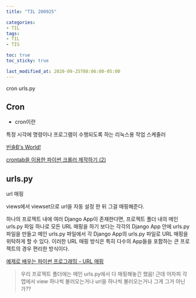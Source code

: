 ```yaml
---
title: "TIL 200925"

categories:
- TIL
tags:
- TIL
- TIS

toc: true
toc_sticky: true

last_modified_at: 2020-09-25T08:06:00-05:00
---
```

cron urls.py

## Cron

* cron이란

특정 시각에 명령이나 프로그램이 수행되도록 하는 리눅스용 작업 스케줄러

[빈솔B's World!](http://blog.daum.net/binsolb/11365692)

[crontab을 이용한 파이썬 크롤러 제작하기 (2)](https://asphalt93.tistory.com/11)

## urls.py

url 매핑

views에서 viewset으로 url을 자동 설정 한 뒤 그걸 매핑해준다.

하나의 프로젝트 내에 여러 Django App이 존재한다면, 
프로젝트 폴더 내의 메인 urls.py 파일 하나로 모든 URL 매핑을 하기 보다는 
각각의 Django App 안에 urls.py 파일을 만들고 메인 urls.py 파일에서 
각 Django App의 urls.py 파일로 URL 매핑을 위탁하게 할 수 있다. 
이러한 URL 매핑 방식은 특히 다수의 App들을 포함하는 큰 프로젝트의 경우 편리한 방식이다.

[예제로 배우는 파이썬 프로그래밍 - URL 매핑](http://pythonstudy.xyz/python/article/311-URL-%EB%A7%A4%ED%95%91)

> 우리 프로젝트 폴더에는 메인 urls.py에서 다 매핑해놓긴 했음! 근데 어차피 각 앱에서 view 하나씩 불러오는거나 url을 하나씩 불러오는거나 그게 그거 아닌가??
